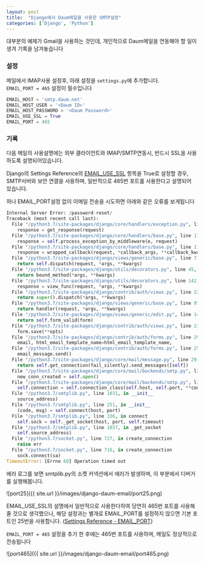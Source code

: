 ```yaml
---
layout: post
title:  "Django에서 Daum메일을 사용한 SMTP설정"
categories: ['Django', 'Python']
---
```


대부분의 예제가 Gmail을 사용하는 것인데, 개인적으로 Daum메일을 연동해야 할 일이 생겨 기록을 남겨놓습니다

### 설정

메일에서 IMAP사용 설정후, 아래 설정을 `settings.py`에 추가합니다.  
`EMAIL_PORT = 465` 설정이 필수입니다

```python
EMAIL_HOST = 'smtp.daum.net'
EMAIL_HOST_USER = '<Daum ID>'
EMAIL_HOST_PASSWORD = '<Daum Password>'
EMAIL_USE_SSL = True
EMAIL_PORT = 465
```



### 기록

다음 메일의 사용설명에는 외부 클라이언트와 IMAP/SMTP연동시, 반드시 SSL을 사용하도록 설명되어있습니다.

Django의 Settings Reference의 [EMAIL_USE_SSL](<https://docs.djangoproject.com/en/2.2/ref/settings/#email-use-ssl>) 항목을 True로 설정할 경우, SMTP서버와 보안 연결을 사용하며, 일반적으로 465번 포트를 사용한다고 설명되어 있습니다.

허나 EMAIL_PORT설정 없이 이메일 전송을 시도하면 아래와 같은 오류를 보게됩니다

```python
Internal Server Error: /password-reset/
Traceback (most recent call last):
  File "/python3.7/site-packages/django/core/handlers/exception.py", line 34, in inner
    response = get_response(request)
  File "/python3.7/site-packages/django/core/handlers/base.py", line 115, in _get_response
    response = self.process_exception_by_middleware(e, request)
  File "/python3.7/site-packages/django/core/handlers/base.py", line 113, in _get_response
    response = wrapped_callback(request, *callback_args, **callback_kwargs)
  File "/python3.7/site-packages/django/views/generic/base.py", line 71, in view
    return self.dispatch(request, *args, **kwargs)
  File "/python3.7/site-packages/django/utils/decorators.py", line 45, in _wrapper
    return bound_method(*args, **kwargs)
  File "/python3.7/site-packages/django/utils/decorators.py", line 142, in _wrapped_view
    response = view_func(request, *args, **kwargs)
  File "/python3.7/site-packages/django/contrib/auth/views.py", line 220, in dispatch
    return super().dispatch(*args, **kwargs)
  File "/python3.7/site-packages/django/views/generic/base.py", line 97, in dispatch
    return handler(request, *args, **kwargs)
  File "/python3.7/site-packages/django/views/generic/edit.py", line 142, in post
    return self.form_valid(form)
  File "/python3.7/site-packages/django/contrib/auth/views.py", line 233, in form_valid
    form.save(**opts)
  File "/python3.7/site-packages/django/contrib/auth/forms.py", line 295, in save
    email, html_email_template_name=html_email_template_name,
  File "/python3.7/site-packages/django/contrib/auth/forms.py", line 250, in send_mail
    email_message.send()
  File "/python3.7/site-packages/django/core/mail/message.py", line 291, in send
    return self.get_connection(fail_silently).send_messages([self])
  File "/python3.7/site-packages/django/core/mail/backends/smtp.py", line 103, in send_messages
    new_conn_created = self.open()
  File "/python3.7/site-packages/django/core/mail/backends/smtp.py", line 63, in open
    self.connection = self.connection_class(self.host, self.port, **connection_params)
  File "/python3.7/smtplib.py", line 1031, in __init__
    source_address)
  File "/python3.7/smtplib.py", line 251, in __init__
    (code, msg) = self.connect(host, port)
  File "/python3.7/smtplib.py", line 336, in connect
    self.sock = self._get_socket(host, port, self.timeout)
  File "/python3.7/smtplib.py", line 1037, in _get_socket
    self.source_address)
  File "/python3.7/socket.py", line 727, in create_connection
    raise err
  File "/python3.7/socket.py", line 716, in create_connection
    sock.connect(sa)
TimeoutError: [Errno 60] Operation timed out
```

에러 로그를 보면 smtplib.py의 소켓 커넥션에서 에러가 발생하며, 이 부분에서 디버거를 실행해봅니다.

![port25]({{ site.url }}/images/django-daum-email/port25.png)

EMAIL_USE_SSL의 설명에서 일반적으로 사용한다하여  당연히 465번 포트를 사용해 줄 것으로 생각했으나, 해당 설정과는 별개로 EMAIL_PORT를 설정하지 않으면 기본 포트인 25번을 사용합니다. ([Settings Reference - EMAIL_PORT](<https://docs.djangoproject.com/en/2.2/ref/settings/#email-port>))



`EMAIL_PORT = 465` 설정을 추가 한 후에는 465번 포트를 사용하며, 메일도 정상적으로 전송됩니다

![port465]({{ site.url }}/images/django-daum-email/port465.png)



